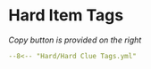 # Hard Item Tags
_Copy button is provided on the right_
``` yaml title=""
--8<-- "Hard/Hard Clue Tags.yml"
```
